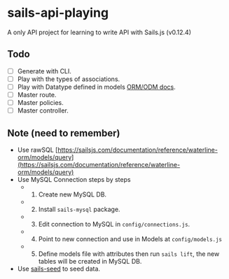 # sails-api-playing

A only API project for learning to write API with Sails.js (v0.12.4)

## Todo

- [ ] Generate with CLI.
- [ ] Play with the types of associations.
- [ ] Play with Datatype defined in models [ORM/ODM docs](https://sailsjs.com/documentation/concepts/models-and-orm).
- [ ] Master route.
- [ ] Master policies.
- [ ] Master controller.

## Note (need to remember)

- Use rawSQL [https://sailsjs.com/documentation/reference/waterline-orm/models/query](https://sailsjs.com/documentation/reference/waterline-orm/models/query)
- Use MySQL Connection steps by steps
  - 1. Create new MySQL DB.
  - 2. Install `sails-mysql` package.
  - 3. Edit connection to MySQL in `config/connections.js`.
  - 4. Point to new connection and use in Models at `config/models.js`
  - 5. Define models file with attributes then run `sails lift`, the new tables will be created in MySQL DB.
- Use [sails-seed](https://github.com/frostme/sails-seed) to seed data.
